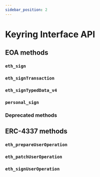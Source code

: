 ```yaml
---
sidebar_position: 2
---
```


# Keyring Interface API

## EOA methods

### `eth_sign`

### `eth_signTransaction`

### `eth_signTypedData_v4`

### `personal_sign`

### Deprecated methods

## ERC-4337 methods

### `eth_prepareUserOperation`

### `eth_patchUserOperation`

### `eth_signUserOperation`
